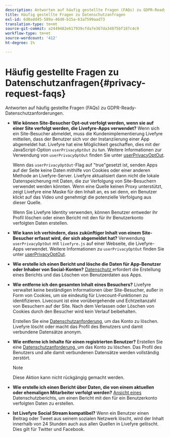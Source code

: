 ```yaml
---
description: Antworten auf häufig gestellte Fragen (FAQs) zu GDPR-Ready-Datenschutzanforderungen.
title: Häufig gestellte Fragen zu Datenschutzanfragen
exl-id: 6d0add45-589a-46d0-b15a-63a7599aad73
translation-type: tm+mt
source-git-commit: a2449482e617939cfda7e367da34875bf187c4c9
workflow-type: tm+mt
source-wordcount: '412'
ht-degree: 1%

---
```


# Häufig gestellte Fragen zu Datenschutzanfragen{#privacy-request-faqs}

Antworten auf häufig gestellte Fragen (FAQs) zu GDPR-Ready-Datenschutzanforderungen.

* **Wie können Site-Besucher Opt-out verfolgt werden, wenn sie auf einer Site verfolgt werden, die Livefyre-Apps verwendet?** Wenn sich ein Site-Besucher abmeldet, muss die Kundenimplementierung Livefyre mitteilen, dass der Benutzer sich vor der Instanziierung einer App abgemeldet hat. Livefyre hat eine Möglichkeit geschaffen, dies mit der JavaScript-Option `userPrivacyOptOut` zu tun. Weitere Informationen zur Verwendung von `userPrivacyOptOut` finden Sie unter [userPrivacyOptOut](/help/using/c-settings-other/c-gdpr-compliance/c-userprivacyoptout.md).

   Wenn das `userPrivacyOptOut`-Flag auf &quot;true&quot;gesetzt ist, senden Apps auf der Seite keine Daten mithilfe von Cookies oder einer anderen Methode an Livefyre-Server. Livefyre aktualisiert dann nicht die lokale Datenspeicherung mit Daten, die zur Verfolgung von Site-Besuchern verwendet werden könnten. Wenn eine Quelle keinen Proxy unterstützt, zeigt Livefyre eine Maske für den Inhalt an, es sei denn, ein Benutzer klickt auf das Video und genehmigt die potenzielle Verfolgung aus dieser Quelle.

   Wenn Sie Livefyre Identity verwenden, können Benutzer entweder ihr Profil löschen oder einen Bericht mit den für ihr Benutzerkonto verfolgten Daten erstellen.

* **Wie kann ich verhindern, dass zukünftiger Inhalt von einem Site-Besucher erfasst wird, der sich abgemeldet hat?** Verwendung  `userPrivacyOptOut` mit  `livefyre.js` auf einer Webseite, die Livefyre-Apps verwendet. Weitere Informationen zu `userPrivacyOptOut` finden Sie unter [userPrivacyOptOut](/help/using/c-settings-other/c-gdpr-compliance/c-userprivacyoptout.md).

* **Wie erstelle ich einen Bericht und lösche die Daten für App-Benutzer oder Inhaber von Social-Konten?** [Datenschutz ](../../c-settings-other/c-gdpr-compliance/c-privacy-requests.md#c_privacy_requests) erfordert die Erstellung eines Berichts und das Löschen von Benutzerdaten aus Apps.

* **Wie entferne ich den gesamten Inhalt eines Besuchers?** Livefyre verwaltet keine beständigen Informationen über Site-Besucher, außer in Form von Cookies, um sie eindeutig für Livecount-Funktionen zu identifizieren. Livecount ist eine vorübergehende und Echtzeitanzahl von Besuchern auf der Site. Nach dem Verlassen oder Löschen von Cookies durch den Besucher wird kein Verlauf beibehalten.

   Erstellen Sie eine [Datenschutzanforderung](../../c-settings-other/c-gdpr-compliance/c-privacy-requests.md#c_privacy_requests), um das Konto zu löschen. Livefyre löscht oder macht das Profil des Benutzers und damit verbundene Datensätze anonym.

* **Wie entferne ich Inhalte für einen registrierten Benutzer?** Erstellen Sie eine  [Datenschutzanforderung, ](../../c-settings-other/c-gdpr-compliance/c-privacy-requests.md#c_privacy_requests) um das Konto zu löschen. Das Profil des Benutzers und alle damit verbundenen Datensätze werden vollständig zerstört.

   >[!NOTE]
   >
   >Diese Aktion kann nicht rückgängig gemacht werden.

* **Wie erstelle ich einen Bericht über Daten, die von einem aktuellen oder ehemaligen Mitarbeiter verfolgt werden?** [Ansicht eines ](../../c-settings-other/c-gdpr-compliance/c-view-a-privacy-report.md#c_view_a_privacy_report) Datenschutzberichts, um einen Bericht mit den für ein Benutzerkonto verfolgten Daten zu erstellen.

* **Ist Livefyre Social Stream kompatibel?** Wenn ein Benutzer einen Beitrag oder Tweet aus seinem sozialen Netzwerk löscht, wird der Inhalt innerhalb von 24 Stunden auch aus allen Quellen in Livefyre gelöscht. Dies gilt für Twitter und Facebook.
